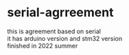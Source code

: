 # serial-agrreement
this is agreement based on serial  
it has arduino version and stm32 version  
finished in 2022 summer
